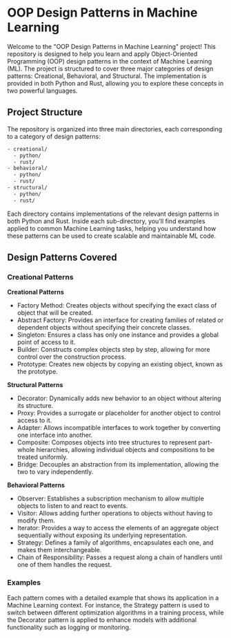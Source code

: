 # OOP Design Patterns in Machine Learning
Welcome to the "OOP Design Patterns in Machine Learning" project! This repository is designed to help you learn and apply Object-Oriented Programming (OOP) design patterns in the context of Machine Learning (ML). The project is structured to cover three major categories of design patterns: Creational, Behavioral, and Structural. The implementation is provided in both Python and Rust, allowing you to explore these concepts in two powerful languages.

## Project Structure
The repository is organized into three main directories, each corresponding to a category of design patterns:

```bash
- creational/
  - python/
  - rust/
- behavioral/
  - python/
  - rust/
- structural/
  - python/
  - rust/
```
Each directory contains implementations of the relevant design patterns in both Python and Rust. Inside each sub-directory, you'll find examples applied to common Machine Learning tasks, helping you understand how these patterns can be used to create scalable and maintainable ML code.

## Design Patterns Covered
### Creational Patterns
**Creational Patterns**
- Factory Method: Creates objects without specifying the exact class of object that will be created.
- Abstract Factory: Provides an interface for creating families of related or dependent objects without specifying their concrete classes.
- Singleton: Ensures a class has only one instance and provides a global point of access to it.
- Builder: Constructs complex objects step by step, allowing for more control over the construction process.
- Prototype: Creates new objects by copying an existing object, known as the prototype.
  
**Structural Patterns**
- Decorator: Dynamically adds new behavior to an object without altering its structure.
- Proxy: Provides a surrogate or placeholder for another object to control access to it.
- Adapter: Allows incompatible interfaces to work together by converting one interface into another.
- Composite: Composes objects into tree structures to represent part-whole hierarchies, allowing individual objects and compositions to be treated uniformly.
- Bridge: Decouples an abstraction from its implementation, allowing the two to vary independently.
  
**Behavioral Patterns**
- Observer: Establishes a subscription mechanism to allow multiple objects to listen to and react to events.
- Visitor: Allows adding further operations to objects without having to modify them.
- Iterator: Provides a way to access the elements of an aggregate object sequentially without exposing its underlying representation.
- Strategy: Defines a family of algorithms, encapsulates each one, and makes them interchangeable.
- Chain of Responsibility: Passes a request along a chain of handlers until one of them handles the request.
### Examples
Each pattern comes with a detailed example that shows its application in a Machine Learning context. For instance, the Strategy pattern is used to switch between different optimization algorithms in a training process, while the Decorator pattern is applied to enhance models with additional functionality such as logging or monitoring.
